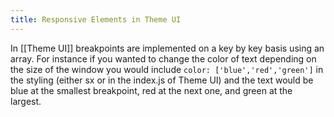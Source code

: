 ```yaml
---
title: Responsive Elements in Theme UI
---
```


In [[Theme UI]] breakpoints are implemented on a key by key basis using an array. For instance if you wanted to change the color of text depending on the size of the window you would include `color: ['blue','red','green']` in the styling (either sx or in the index.js of Theme UI) and the text would be blue at the smallest breakpoint, red at the next one, and green at the largest.
